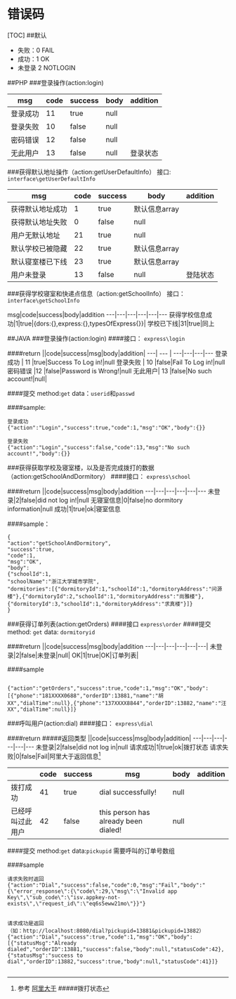 # 错误码
[TOC]
##默认
* 失败：0 FAIL
* 成功：1 OK
* 未登录 2 NOTLOGIN

##PHP
###登录操作(action:login)

msg|code|success|body|addition|
---| --- | ---|---|---
登录成功 | 11 |true|null
登录失败 |  10 |false|null
密码错误 |12 |false|null
无此用户| 13 |false|null|登录状态


###获得默认地址操作（action:getUserDefaultInfo）
接口: `interface\getUserDefaultInfo`

msg | code | success | body|addition
--- | ----- | -----|---|---
获得默认地址成功 | 1 | true|默认信息array
获得默认地址失败|0|false|null
用户无默认地址 | 21 | true|null
默认学校已被隐藏 | 22 |true|默认信息array
默认寝室楼已下线|23|true|默认信息array
用户未登录|13|false|null|登陆状态

###获得学校寝室和快递点信息（action:getSchoolInfo）
接口：`interface\getSchoolInfo`

msg|code|success|body|addition
---|---|---|---|---|---
获得学校信息成功|1|true|{dors:{},express:{},typesOfExpress{}}|
学校已下线|31|true|同上


##JAVA
###登录操作(action:login)
####接口：
`express\login`

####return
||code|success|msg|body|addition|
---| --- | ---|---|---|---
登录成功 | 11 |true|Success To Log in!|null
登录失败 |  10 |false|Fail To Log in!|null
密码错误 |12 |false|Password is Wrong!|null
无此用户| 13 |false|No such account!|null|

####提交 
method:`get`
data：`userid`和`passwd`  

####sample:
```
登录成功
{"action":"Login","success":true,"code":1,"msg":"OK","body":{}}

登录失败
{"action":"Login","success":false,"code":13,"msg":"No such account!","body":{}}

```


###获得获取学校及寝室楼，以及是否完成拨打的数据（action:getSchoolAndDormitory）
####接口：
`express\school`

####return
||code|success|msg|body|addition
---|---|---|---|---|---
未登录|2|false|did not log in!|null
无寝室信息|0|false|no dormitory information|null
成功|1|true|ok|寝室信息

####sample：
```
{
"action":"getSchoolAndDormitory",
"success":true,
"code":1,
"msg":"OK",
"body":
{"schoolId":1,
"schoolName":"浙江大学城市学院",
"dormitories":[{"dormitoryId":1,"schoolId":1,"dormitoryAddress":"问源楼"},{"dormitoryId":2,"schoolId":1,"dormitoryAddress":"尚雅楼"},{"dormitoryId":3,"schoolId":1,"dormitoryAddress":"求真楼"}]}
}

```


###获得订单列表(action:getOrders)
####接口
`express\order`
####提交
method: `get`
data:	`dormitoryid`

####return
||code|success|msg|body|addition
---|---|---|---|---|---|
未登录|2|false|未登录|null|
OK|1|true|OK|订单列表|


####sample
```

{"action":"getOrders","success":true,"code":1,"msg":"OK","body":[{"phone":"181XXXX0688","orderID":13881,"name":"胡XX","dialTime":null},{"phone":"137XXXX8844","orderID":13882,"name":"汪XX","dialTime":null}]}

```
###呼叫用户(action:dial)
####接口：
`express\dial`

####return
#####返回类型
||code|success|msg|body|addition|
---|---|---|---|---|---
未登录|2|false|did not log in|null
请求成功|1|true|ok|拨打状态
请求失败|0|false|Fail|阿里大于返回信息[^aldy]

[^aldy]: 参考 [阿里大于](https://api.alidayu.com/docs/api.htm?spm=a3142.7395905.4.5.j9Y30L&apiId=25445)
#####拨打状态

||code|success|msg|body|addition
---|---|---|---|---|---|
拨打成功|41|true|dial successfully!|null
已经呼叫过此用户|42|false|this person has already been dialed!|null

####提交
method:`get`
data:`pickupid` 需要呼叫的订单号数组


####sample
```
请求失败时返回
{"action":"Dial","success":false,"code":0,"msg":"Fail","body":"{\"error_response\":{\"code\":29,\"msg\":\"Invalid app Key\",\"sub_code\":\"isv.appkey-not-exists\",\"request_id\":\"eq6s5eww21mo\"}}"}


请求成功是返回
（如：http://localhost:8080/dial?pickupid=13881&pickupid=13882）
{"action":"Dial","success":true,"code":1,"msg":"OK","body":[{"statusMsg":"Already dialed","orderID":13881,"success":false,"body":null,"statusCode":42},{"statusMsg":"success to dial","orderID":13882,"success":true,"body":null,"statusCode":41}]}


```










